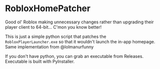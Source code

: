 # RobloxHomePatcher
Good ol' Roblox making unnecessary changes rather than upgrading their player client to 64-bit... C'mon you know better!

This is just a simple python script that patches the `RobloxPlayerLauncher.exe` so that it wouldn't launch the in-app homepage. Same implementation from @lolmanurfunny

If you don't have python, you can grab an executable from Releases. Executable is built with PyInstaller.
